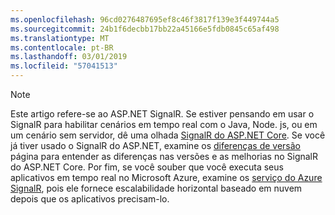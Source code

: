 ```yaml
---
ms.openlocfilehash: 96cd0276487695ef8c46f3817f139e3f449744a5
ms.sourcegitcommit: 24b1f6decbb17bb22a45166e5fdb0845c65af498
ms.translationtype: MT
ms.contentlocale: pt-BR
ms.lasthandoff: 03/01/2019
ms.locfileid: "57041513"
---
```

> [!NOTE]
> Este artigo refere-se ao ASP.NET SignalR. Se estiver pensando em usar o SignalR para habilitar cenários em tempo real com o Java, Node. js, ou em um cenário sem servidor, dê uma olhada [SignalR do ASP.NET Core](/aspnet/core/signalr/introduction). Se você já tiver usado o SignalR do ASP.NET, examine os [diferenças de versão](/aspnet/core/signalr/version-differences) página para entender as diferenças nas versões e as melhorias no SignalR do ASP.NET Core. Por fim, se você souber que você executa seus aplicativos em tempo real no Microsoft Azure, examine os [serviço do Azure SignalR](/azure/azure-signalr/signalr-overview), pois ele fornece escalabilidade horizontal baseado em nuvem depois que os aplicativos precisam-lo.